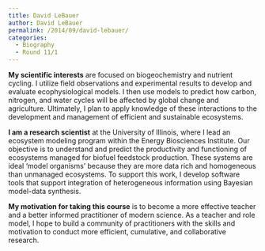 ```yaml
---
title: David LeBauer
author: David LeBauer
permalink: /2014/09/david-lebauer/
categories:
  - Biography
  - Round 11/1
---
```

**My scientific interests** are focused on biogeochemistry and nutrient cycling. I utilize field observations and experimental results to develop and evaluate ecophysiological models. I then use models to predict how carbon, nitrogen, and water cycles will be affected by global change and agriculture. Ultimately, I plan to apply knowledge of these interactions to the development and management of efficient and sustainable ecosystems.

**I am a research scientist** at the University of Illinois, where I lead an ecosystem modeling program within the Energy Biosciences Institute. Our objective is to understand and predict the productivity and functioning of ecosystems managed for biofuel feedstock production. These systems are ideal &#8216;model organisms&#8217; because they are more data rich and homogeneous than unmanaged ecosystems. To support this work, I develop software tools that support integration of heterogeneous information using Bayesian model-data synthesis.

**My motivation for taking this course** is to become a more effective teacher and a better informed practitioner of modern science. As a teacher and role model, I hope to build a community of practitioners with the skills and motivation to conduct more efficient, cumulative, and collaborative research.

&nbsp;
